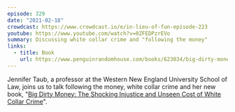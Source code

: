 ```yaml
---
episode: 329
date: "2021-02-18"
crowdcast: https://www.crowdcast.io/e/in-lieu-of-fun-episode-223
youtube: https://www.youtube.com/watch?v=0ZFEDPzrEVo
summary: Discussing white collar crime and "following the money"
links:
  - title: Book
    url: https://www.penguinrandomhouse.com/books/623034/big-dirty-money-by-jennifer-taub/
---
```

Jennifer Taub, a professor at the Western New England University School of Law,
joins us to talk following the money, white collar crime and her new book,
"[Big Dirty Money: The Shocking Injustice and Unseen Cost of White Collar
Crime][book]".

[book]: https://www.penguinrandomhouse.com/books/623034/big-dirty-money-by-jennifer-taub/
